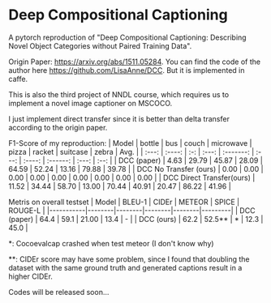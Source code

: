 # Deep Compositional Captioning
A pytorch reproduction of "Deep Compositional Captioning: Describing Novel Object Categories without Paired Training Data". 

Origin Paper: <https://arxiv.org/abs/1511.05284>.
You can find the code of the author here <https://github.com/LisaAnne/DCC>. 
But it is implemented in caffe.

This is also the third project of NNDL course, which requires us to implement a novel image captioner on MSCOCO.

I just implement direct transfer since it is better than delta transfer according to the origin paper.

F1-Score of my reproduction:
| Model | bottle | bus | couch | microwave | pizza | racket | suitcase | zebra | Avg. |
| :---: | :----: | :-: | :---: | :-------: | :---: | :----: | :------: | :---: | :--: |
| DCC (paper) | 4.63 | 29.79 | 45.87 |   28.09   | 64.59 | 52.24 | 13.16 | 79.88 | 39.78 |
| DCC No Transfer (ours) | 0.00 | 0.00 | 0.00 | 0.00 | 0.00 | 0.00 | 0.00 | 0.00 | 0.00 |
| DCC Direct Transfer(ours) | 11.52 | 34.44 | 58.70 |   13.00   | 70.44 | 40.91 | 20.47 | 86.22 | 41.96 |

Metris on overall testset
| Model     | BLEU-1 | CIDEr  | METEOR | SPICE  | ROUGE-L |
|-----------|--------|--------|--------|--------|---------|
| DCC (paper)   | 64.4   | 59.1   | 21.00  | 13.4   | -       |
| DCC (ours)    | 62.2   | 52.5**   | * | 12.3   | 45.0    |

*: Cocoevalcap crashed when test meteor (I don't know why)

**: CIDEr score may have some problem, since I found that doubling the dataset with the same ground truth and generated captions result in a higher CIDEr.

Codes will be released soon...

